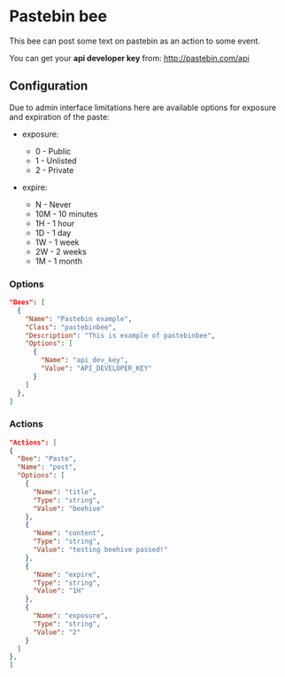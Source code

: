 # Pastebin bee

This bee can post some text on pastebin as an action to some event.

You can get your **api developer key** from: <http://pastebin.com/api>

## Configuration

Due to admin interface limitations here are available options for exposure and expiration of the paste:

- exposure:

  - 0 - Public
  - 1 - Unlisted
  - 2 - Private

- expire:

  - N - Never
  - 10M - 10 minutes
  - 1H - 1 hour
  - 1D - 1 day
  - 1W - 1 week
  - 2W - 2 weeks
  - 1M - 1 month

### Options

```json
"Bees": [
  {
    "Name": "Pastebin example",
    "Class": "pastebinbee",
    "Description": "This is example of pastebinbee",
    "Options": [
      {
        "Name": "api_dev_key",
        "Value": "API_DEVELOPER_KEY"
      }
    ]
  },
]
```

### Actions

```json
"Actions": [
{
  "Bee": "Paste",
  "Name": "post",
  "Options": [
    {
      "Name": "title",
      "Type": "string",
      "Value": "beehive"
    },
    {
      "Name": "content",
      "Type": "string",
      "Value": "testing beehive passed!"
    },
    {
      "Name": "expire",
      "Type": "string",
      "Value": "1H"
    },
    {
      "Name": "exposure",
      "Type": "string",
      "Value": "2"
    }
  ]
},
]
```

